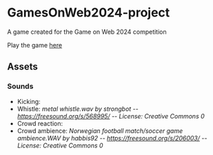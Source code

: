 # GamesOnWeb2024-project
A game created for the Game on Web 2024 competition

Play the game [here](https://doori4n.itch.io/gamesonweb-2024)

## Assets
### Sounds
- Kicking: 
- Whistle: *metal whistle.wav by strongbot -- https://freesound.org/s/568995/ -- License: Creative Commons 0*
- Crowd reaction:
- Crowd ambience: *Norwegian football match/soccer game ambience.WAV by habbis92 -- https://freesound.org/s/206003/ -- License: Creative Commons 0*